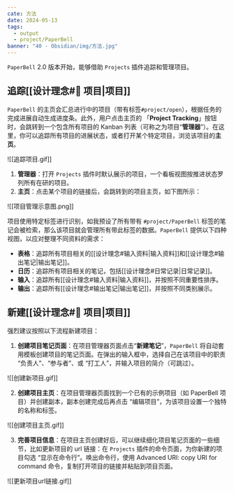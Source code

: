 ```yaml
---
cate: 方法
date: 2024-05-13
tags:
  - output
  - project/PaperBell
banner: "40 - Obsidian/img/方法.jpg"
---
```


`PaperBell` 2.0 版本开始，能够借助 `Projects` 插件追踪和管理项目。

## 追踪[[设计理念#📁 **项目**|项目]]

`PaperBell` 的主页会汇总进行中的项目（带有标签`#project/open`），根据任务的完成进展自动生成进度条。此外，用户点击主页的 「**Project Tracking**」按钮时，会跳转到一个包含所有项目的 Kanban 列表（可称之为项目“**管理器**”）。在这里，你可以追踪所有项目的进展状态，或者打开某个特定项目，浏览该项目的**主页**。

![[追踪项目.gif]]

1. **管理器**：打开 `Projects` 插件时默认展示的项目，一个看板视图按推进状态罗列所有在研的项目。
2. **主页**：点击某个项目的链接后，会跳转到的项目主页，如下图所示：

![[项目管理示意图.png]]

项目使用特定标签进行识别，如我预设了所有带有 `#project/PaperBell` 标签的笔记会被检索，那么该项目就会管理所有带此标签的数据。`PaperBell` 提供以下四种视图，以应对整理不同资料的需求：

- **表格**：追踪所有项目相关的[[设计理念#输入资料|输入资料]]和[[设计理念#输出笔记|输出笔记]]。
- **日历**：追踪所有项目相关的笔记，包括[[设计理念#日常记录|日常记录]]。
- **输入**：追踪所有[[设计理念#输入资料|输入资料]]，并按照不同重要性排序。
- **输出**：追踪所有[[设计理念#输出笔记|输出笔记]]，并按照不同类别展示。

## 新建[[设计理念#📁 **项目**|项目]]

强烈建议按照以下流程新建项目：

1. **创建项目笔记页面**：在项目管理器页面点击“**新建笔记**”，`PaperBell` 将自动套用模板创建项目的笔记页面。在弹出的输入框中，选择自己在该项目中的职责 “负责人”、“参与者”、或 “打工人”，并输入项目的简介（可跳过）。

![[创建新项目.gif]]

2. **创建项目主页**：在项目管理器页面找到一个已有的示例项目（如 PaperBell 项目）并创建副本，副本创建完成后再点击 “编辑项目”，为该项目设置一个独特的名称和标签。

![[创建项目主页.gif]]

3. **完善项目信息**：在项目主页创建好后，可以继续细化项目笔记页面的一些细节，比如更新项目的 url 链接：在 `Projects` 插件的命令页面，为你新建的项目勾选 “显示在命令行”。唤出命令行，使用 Advanced URI: copy URI for command 命令，复制打开项目的链接并粘贴到项目页面。

![[更新项目url链接.gif]]